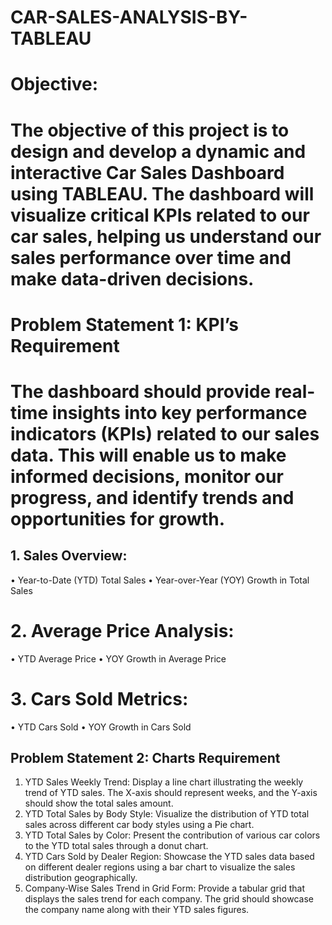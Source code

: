 # CAR-SALES-ANALYSIS-BY-TABLEAU

# Objective: 
# The objective of this project is to design and develop a dynamic and interactive Car Sales Dashboard using TABLEAU. The dashboard will visualize critical KPIs related to our car sales, helping us understand our sales performance over time and make data-driven decisions.

# Problem Statement 1: KPI’s Requirement
# The dashboard should provide real-time insights into key performance indicators (KPIs) related to our sales data. This will enable us to make informed decisions, monitor our progress, and identify trends and opportunities for growth.
## 1.	Sales Overview:
 •	Year-to-Date (YTD) Total Sales
 •	Year-over-Year (YOY) Growth in Total Sales
# 2.	Average Price Analysis:
 •	YTD Average Price
 •	YOY Growth in Average Price
# 3.	Cars Sold Metrics:
 •	YTD Cars Sold
 •	YOY Growth in Cars Sold



## Problem Statement 2: Charts Requirement

 1.	YTD Sales Weekly Trend: Display a line chart illustrating the weekly trend of YTD sales. The X-axis should represent weeks, and the Y-axis should show the total sales amount.
 2.	YTD Total Sales by Body Style: Visualize the distribution of YTD total sales across different car body styles using a Pie chart.
 3.	YTD Total Sales by Color: Present the contribution of various car colors to the YTD total sales through a donut chart.
 4.	YTD Cars Sold by Dealer Region: Showcase the YTD sales data based on different dealer regions using a bar chart to visualize the sales distribution geographically.
 5.	Company-Wise Sales Trend in Grid Form: Provide a tabular grid that displays the sales trend for each company. The grid should showcase the company name along with their YTD sales figures.

